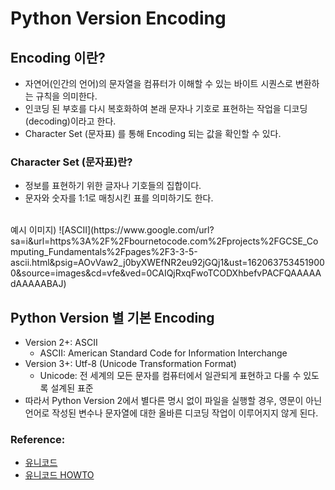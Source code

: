# Python Version Encoding

## Encoding 이란?
- 자연어(인간의 언어)의 문자열을 컴퓨터가 이해할 수 있는 바이트 시퀀스로 변환하는 규칙을 의미한다. 
- 인코딩 된 부호를 다시 복호화하여 본래 문자나 기호로 표현하는 작업을 디코딩(decoding)이라고 한다.
- Character Set (문자표) 를 통해 Encoding 되는 값을 확인할 수 있다. 

### Character Set (문자표)란?
- 정보를 표현하기 위한 글자나 기호들의 집합이다.
- 문자와 숫자를 1:1로 매칭시킨 표를 의미하기도 한다.
<br>
예시 이미지) 
![ASCII](https://www.google.com/url?sa=i&url=https%3A%2F%2Fbournetocode.com%2Fprojects%2FGCSE_Computing_Fundamentals%2Fpages%2F3-3-5-ascii.html&psig=AOvVaw2_j0byXWEfNR2eu92jGQj1&ust=1620637534519000&source=images&cd=vfe&ved=0CAIQjRxqFwoTCODXhbefvPACFQAAAAAdAAAAABAJ)

## Python Version 별 기본 Encoding
- Version 2+: ASCII 
	- ASCII: American Standard Code for Information Interchange
- Version 3+: Utf-8 (Unicode Transformation Format)
	- Unicode: 전 세계의 모든 문자를 컴퓨터에서 일관되게 표현하고 다룰 수 있도록 설계된 표준
- 따라서 Python Version 2에서 별다른 명시 없이 파일을 실행할 경우, 영문이 아닌 언어로 작성된 변수나 문자열에 대한 올바른 디코딩 작업이 이루어지지 않게 된다.


### Reference:
- [유니코드](https://ko.wikipedia.org/wiki/%EC%9C%A0%EB%8B%88%EC%BD%94%EB%93%9C)
- [유니코드 HOWTO](https://docs.python.org/ko/3/howto/unicode.html)
